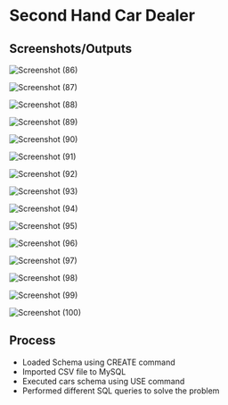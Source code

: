 # Second Hand Car Dealer

## Screenshots/Outputs

![Screenshot (86)](https://github.com/SIDDHARTH107/SQL_CarDekho/assets/103374957/dc446631-9baa-4279-bc6d-e3d9c4d90f36)

![Screenshot (87)](https://github.com/SIDDHARTH107/SQL_CarDekho/assets/103374957/90347d5d-af1f-4987-b0c5-a701bf4f594a)

![Screenshot (88)](https://github.com/SIDDHARTH107/SQL_CarDekho/assets/103374957/37a51bb2-68e1-4f79-9049-21aca168701f)

![Screenshot (89)](https://github.com/SIDDHARTH107/SQL_CarDekho/assets/103374957/7bb0e878-7144-4810-b32c-7dfa2bfcb4a5)

![Screenshot (90)](https://github.com/SIDDHARTH107/SQL_CarDekho/assets/103374957/bc22d6e7-91ae-4290-8c54-0bf6d99e770b)

![Screenshot (91)](https://github.com/SIDDHARTH107/SQL_CarDekho/assets/103374957/1f95f0f0-144f-462b-84eb-7dcf07cf7146)

![Screenshot (92)](https://github.com/SIDDHARTH107/SQL_CarDekho/assets/103374957/cb39469c-2434-484c-aaa7-a6fc5a762522)

![Screenshot (93)](https://github.com/SIDDHARTH107/SQL_CarDekho/assets/103374957/df1c7622-cc2e-4e3b-82f8-d7738ffcf349)

![Screenshot (94)](https://github.com/SIDDHARTH107/SQL_CarDekho/assets/103374957/46027b15-7c45-486d-a76d-db0a6b07799d)

![Screenshot (95)](https://github.com/SIDDHARTH107/SQL_CarDekho/assets/103374957/00455646-123e-4cf3-ac2d-c1a7a68917fc)

![Screenshot (96)](https://github.com/SIDDHARTH107/SQL_CarDekho/assets/103374957/81fd8620-e648-45b1-b898-192a39d7a425)

![Screenshot (97)](https://github.com/SIDDHARTH107/SQL_CarDekho/assets/103374957/9140c4e7-82c0-4e9e-b3f4-eec966da3bc6)

![Screenshot (98)](https://github.com/SIDDHARTH107/SQL_CarDekho/assets/103374957/18338e8c-bfb0-42c5-b8d6-e65e2492d06e)

![Screenshot (99)](https://github.com/SIDDHARTH107/SQL_CarDekho/assets/103374957/09780a86-eea5-43dc-9b52-d13918519bee)

![Screenshot (100)](https://github.com/SIDDHARTH107/SQL_CarDekho/assets/103374957/67bf3745-9423-4be4-88c6-01496363c7ba)

## Process
- Loaded Schema using CREATE command
- Imported CSV file to MySQL
- Executed cars schema using USE command
- Performed different SQL queries to solve the problem
